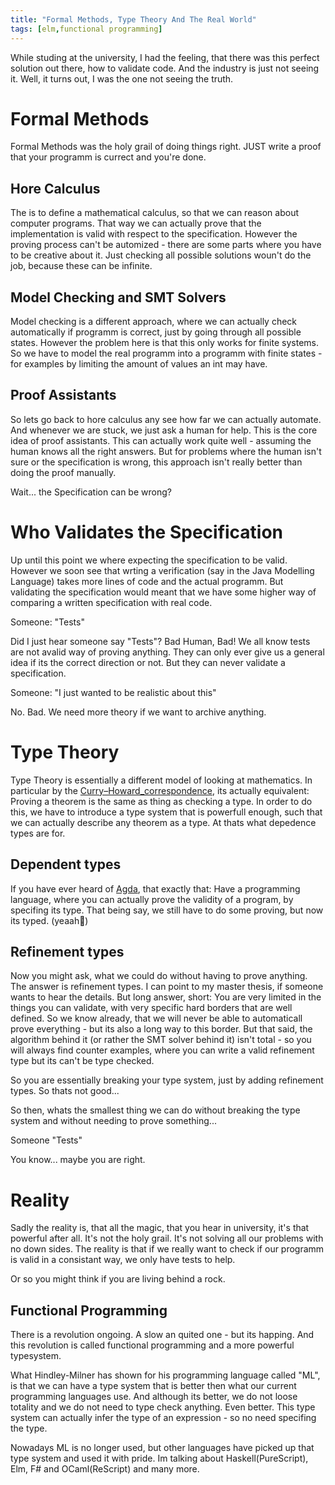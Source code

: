 ```yaml
---
title: "Formal Methods, Type Theory And The Real World"
tags: [elm,functional programming]
---
```

While studing at the university, I had the feeling, that there was this perfect solution out there, how to validate code. And the industry is just not seeing it.
Well, it turns out, I was the one not seeing the truth.

# Formal Methods

Formal Methods was the holy grail of doing things right. JUST write a proof that your programm is currect and you're done.

## Hore Calculus

The is to define a mathematical calculus, so that we can reason about computer programs.
That way we can actually prove that the implementation is valid with respect to the specification.
However the proving process can't be automized - there are some parts where you have to be creative about it.
Just checking all possible solutions woun't do the job, because these can be infinite.

## Model Checking and SMT Solvers

Model checking is a different approach, where we can actually check automatically if programm is correct, just by going through all possible states.
However the problem here is that this only works for finite systems.
So we have to model the real programm into a programm with finite states -  for examples by limiting the amount of values an int may have.

## Proof Assistants

So lets go back to hore calculus any see how far we can actually automate.
And whenever we are stuck, we just ask a human for help. This is the core idea of proof assistants.
This can actually work quite well - assuming the human knows all the right answers.
But for problems where the human isn't sure or the specification is wrong, this approach isn't really better than doing the proof manually.

Wait... the Specification can be wrong?

# Who Validates the Specification

Up until this point we where expecting the specification to be valid.
However we soon see that wrting a verification (say in the Java Modelling Language) takes more lines of code and the actual programm.
But validating the specification would meant that we have some higher way of comparing a written specification with real code.

Someone: "Tests"

Did I just hear someone say "Tests"? Bad Human, Bad! We all know tests are not avalid way of proving anything.
They can only ever give us a general idea if its the correct direction or not. But they can never validate a specification.

Someone: "I just wanted to be realistic about this"

No. Bad. We need more theory if we want to archive anything.

# Type Theory

Type Theory is essentially a different model of looking at mathematics. In particular by the [Curry–Howard_correspondence](https://en.wikipedia.org/wiki/Curry%E2%80%93Howard_correspondence), its actually equivalent: Proving a theorem is the same as thing as checking a type. In order to do this, we have to introduce a type system that is powerfull enough, such that we can actually describe any theorem as a type. At thats what depedence types are for.

## Dependent types

If you have ever heard of [Agda](https://wiki.portal.chalmers.se/agda/pmwiki.php), that exactly that: Have a programming language, where you can actually prove the validity of a program, by specifing its type. That being say, we still have to do some proving, but now its typed. (yeaah🎉)

## Refinement types

Now you might ask, what we could do without having to prove anything. The answer is refinement types. I can point to my master thesis, if someone wants to hear the details. But long answer, short: You are very limited in the things you can validate, with very specific hard borders that are well defined. So we know already, that we will never be able to automaticall prove everything - but its also a long way to this border. But that said, the algorithm behind it (or rather the SMT solver behind it) isn't total - so you will always find counter examples, where you can write a valid refinement type but its can't be type checked.

So you are essentially breaking your type system, just by adding refinement types. So thats not good...

So then, whats the smallest thing we can do without breaking the type system and without needing to prove something...

Someone "Tests"

You know... maybe you are right.

# Reality

Sadly the reality is, that all the magic, that you hear in university, it's that powerful after all. It's not the holy grail. It's not solving all our problems with no down sides. The reality is that if we really want to check if our programm is valid in a consistant way, we only have tests to help.

Or so you might think if you are living behind a rock.

## Functional Programming

There is a revolution ongoing. A slow an quited one - but its happing. And this revolution is called functional programming and a more powerful typesystem.

What Hindley-Milner has shown for his programming language called "ML", is that we can have a type system that is better then what our current programming languages use. And although its better, we do not loose totality and we do not need to type check anything. Even better. This type system can actually infer the type of an expression - so no need specifing the type.

Nowadays ML is no longer used, but other languages have picked up that type system and used it with pride. Im talking about Haskell(PureScript), Elm, F# and OCaml(ReScript) and many more. 
